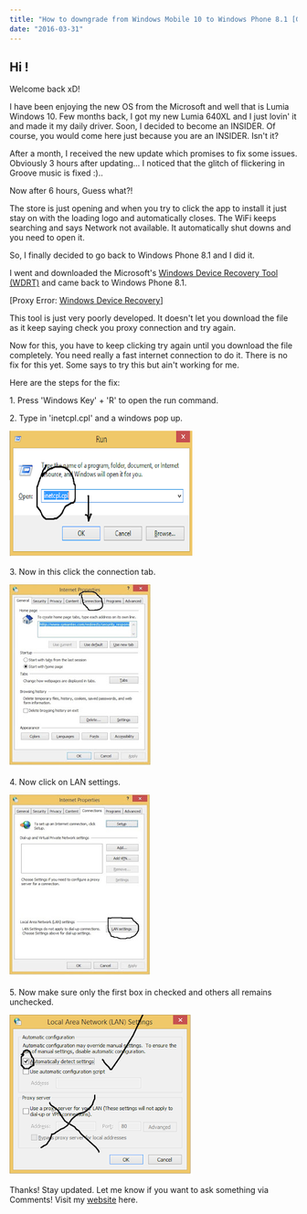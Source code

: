 ```yaml
---
title: "How to downgrade from Windows Mobile 10 to Windows Phone 8.1 [GDR2] + WDRT Proxy Issue fixed!"
date: "2016-03-31"
---
```


## Hi !

Welcome back xD!

  

I have been enjoying the new OS from the Microsoft and well that is Lumia Windows 10. Few months back, I got my new Lumia 640XL and I just lovin' it and made it my daily driver. Soon, I decided to become an INSIDER. Of course, you would come here just because you are an INSIDER. Isn't it?

  

After a month, I received the new update which promises to fix some issues. Obviously 3 hours after updating... I noticed that the glitch of flickering in Groove music is fixed :)..

  

Now after 6 hours, Guess what?!

  

The store is just opening and when you try to click the app to install it just stay on with the loading logo and automatically closes. The WiFi keeps searching and says Network not available. It automatically shut downs and you need to open it.

  

So, I finally decided to go back to Windows Phone 8.1 and I did it.

  

I went and downloaded the Microsoft's [Windows Device Recovery Tool (WDRT)](http://adf.ly/1YxxFf) and came back to Windows Phone 8.1.

  

\[Proxy Error: [Windows Device Recovery](http://adf.ly/1YxxFf)\]

This tool is just very poorly developed. It doesn't let you download the file as it keep saying check you proxy connection and try again.

Now for this, you have to keep clicking try again until you download the file completely. You need really a fast internet connection to do it. There is no fix for this yet. Some says to try this but ain't working for me.

  

Here are the steps for the fix:

  

1\. Press 'Windows Key' + 'R' to open the run command.

2\. Type in 'inetcpl.cpl' and a windows pop up.

[![](images/lumia0.png)](https://3.bp.blogspot.com/-6LP62Y1s-UE/Vv2wwvEGJQI/AAAAAAAABXA/Ts_cZJe1z_gbU-2Vd891deFQFymRipiUw/s1600/lumia0.png)

3\. Now in this click the connection tab.

[![](images/lumia1.jpg)](https://1.bp.blogspot.com/-gSh5tgCzpVM/Vv2xDaJMVpI/AAAAAAAABXE/Eqk77ZMHDA04KPzJKlM9_pGSoj0KTVAYQ/s1600/lumia1.jpg)

4\. Now click on LAN settings.

[![](images/lumia2.jpg)](https://2.bp.blogspot.com/-L2LOUOfENrg/Vv2xRAMX84I/AAAAAAAABXI/0n242wVh4asLKDv9SQMlPe_JO8vF_uOYA/s1600/lumia2.jpg)

5\. Now make sure only the first box in checked and others all remains unchecked.

[![](images/lumia3.png)](https://1.bp.blogspot.com/-xYXvcDk_5i8/Vv2xlx3rtcI/AAAAAAAABXQ/gS8HRcqXcHI7rvEcJ6xyWttJdkFmXOugA/s1600/lumia3.png)

  

Thanks! Stay updated. Let me know if you want to ask something via Comments! Visit my [website](http://3m4d.flavors.me/) here.
